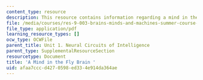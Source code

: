 ```yaml
---
content_type: resource
description: This resource contains information regarding a mind in the fly brain.
file: /media/courses/res-9-003-brains-minds-and-machines-summer-course-summer-2015/afaa7cccd4270598ed334e914da364ae_MITRES_9_003SUM15_sem1.pdf
file_type: application/pdf
learning_resource_types: []
ocw_type: OCWFile
parent_title: Unit 1. Neural Circuits of Intelligence
parent_type: SupplementalResourceSection
resourcetype: Document
title: 'A Mind in the Fly Brain '
uid: afaa7ccc-d427-0598-ed33-4e914da364ae
---
```

